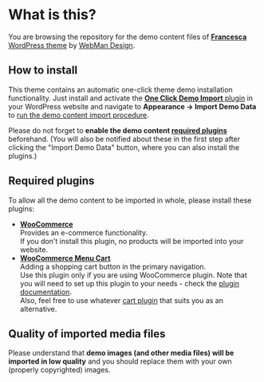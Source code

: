 # What is this?

You are browsing the repository for the demo content files of [**Francesca** WordPress theme](https://www.webmandesign.eu/portfolio/francesca-wordpress-theme/) by [WebMan Design](https://www.webmandesign.eu).


## How to install

This theme contains an automatic one-click theme demo installation functionality. Just install and activate the [**One Click Demo Import** plugin](https://wordpress.org/plugins/one-click-demo-import/) in your WordPress website and navigate to **Appearance &rarr; Import Demo Data** to [run the demo content import procedure](https://ocdi.com/user-guide/).

Please do not forget to **enable the demo content [required plugins](#required-plugins)** beforehand. (You will also be notified about these in the first step after clicking the "Import Demo Data" button, where you can also install the plugins.)


## Required plugins

To allow all the demo content to be imported in whole, please install these plugins:

- [**WooCommerce**](https://wordpress.org/plugins/woocommerce/)  
  Provides an e-commerce functionality.  
  If you don't install this plugin, no products will be imported into your website.
- [**WooCommerce Menu Cart**](https://wordpress.org/plugins/woocommerce-menu-bar-cart/)  
  Adding a shopping cart button in the primary navigation.  
  Use this plugin only if you are using WooCommerce plugin. Note that you will need to set up this plugin to your needs - check the [plugin documentation](https://wordpress.org/plugins/woocommerce-menu-bar-cart/).  
  Also, feel free to use whatever [cart plugin](https://wordpress.org/plugins/search/cart/) that suits you as an alternative.


## Quality of imported media files

Please understand that **demo images (and other media files) will be imported in low quality** and you should replace them with your own (properly copyrighted) images.
